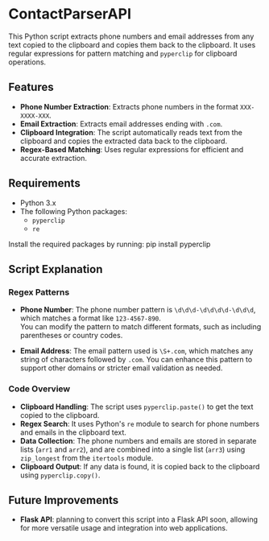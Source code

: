 # ContactParserAPI

This Python script extracts phone numbers and email addresses from any text copied to the clipboard and copies them back to the clipboard. It uses regular expressions for pattern matching and `pyperclip` for clipboard operations.

## Features

- **Phone Number Extraction**: Extracts phone numbers in the format `XXX-XXXX-XXX`.
- **Email Extraction**: Extracts email addresses ending with `.com`.
- **Clipboard Integration**: The script automatically reads text from the clipboard and copies the extracted data back to the clipboard.
- **Regex-Based Matching**: Uses regular expressions for efficient and accurate extraction.

## Requirements

- Python 3.x
- The following Python packages:
  - `pyperclip`
  - `re`

Install the required packages by running:
pip install pyperclip
## Script Explanation

### Regex Patterns

- **Phone Number**: The phone number pattern is `\d\d\d-\d\d\d\d-\d\d\d`, which matches a format like `123-4567-890`.  
  You can modify the pattern to match different formats, such as including parentheses or country codes.

- **Email Address**: The email pattern used is `\S+.com`, which matches any string of characters followed by `.com`. You can enhance this pattern to support other domains or stricter email validation as needed.

### Code Overview

- **Clipboard Handling**: The script uses `pyperclip.paste()` to get the text copied to the clipboard.
- **Regex Search**: It uses Python's `re` module to search for phone numbers and emails in the clipboard text.
- **Data Collection**: The phone numbers and emails are stored in separate lists (`arr1` and `arr2`), and are combined into a single list (`arr3`) using `zip_longest` from the `itertools` module.
- **Clipboard Output**: If any data is found, it is copied back to the clipboard using `pyperclip.copy()`.

## Future Improvements
- **Flask API**:  planning to convert this script into a Flask API soon, allowing for more versatile usage and integration into web applications.
